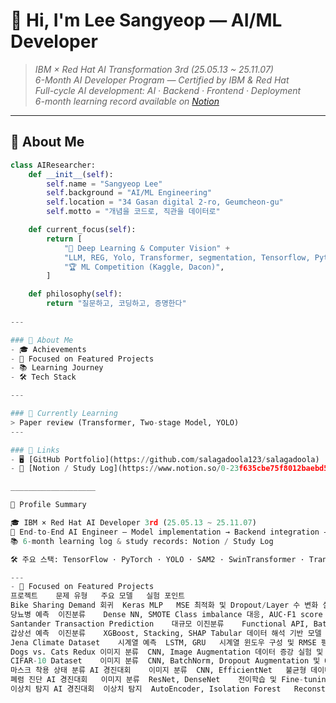 # 👋 Hi, I'm Lee Sangyeop — AI/ML Developer  

> _IBM × Red Hat AI Transformation 3rd (25.05.13 ~ 25.11.07)_  
> _6-Month AI Developer Program — Certified by IBM & Red Hat_  
> _Full-cycle AI development: AI · Backend · Frontend · Deployment_  
> _6-month learning record available on [Notion](https://www.notion.so/23f635cbe75f802c8513f82bceb2b092)_

---

## 👋 About Me
```python
class AIResearcher:
    def __init__(self):
        self.name = "Sangyeop Lee"
        self.background = "AI/ML Engineering"
        self.location = "34 Gasan digital 2-ro, Geumcheon-gu"
        self.motto = "개념을 코드로, 직관을 데이터로"

    def current_focus(self):
        return [
            "🧠 Deep Learning & Computer Vision" + 
            "LLM, REG, Yolo, Transformer, segmentation, Tensorflow, Python, ML, Pandas",
            "🏆 ML Competition (Kaggle, Dacon)",
        ]

    def philosophy(self):
        return "질문하고, 코딩하고, 증명한다"
        
---

### 🧭 About Me
- 🎓 Achievements
- 💼 Focused on Featured Projects
- 📚 Learning Journey
- 🛠️ Tech Stack

---

### 📄 Currently Learning
> Paper review (Transformer, Two-stage Model, YOLO)
---

### 🔗 Links
- 🖥️ [GitHub Portfolio](https://github.com/salagadoola123/salagadoola)
- 📔 [Notion / Study Log](https://www.notion.so/0-23f635cbe75f8012baebd56c88f37113)

___________________

🧭 Profile Summary

🎓 IBM × Red Hat AI Developer 3rd (25.05.13 ~ 25.11.07)
💼 End-to-End AI Engineer — Model implementation → Backend integration → Frontend UI → Deployment
📚 6-month learning log & study records: Notion / Study Log

🛠️ 주요 스택: TensorFlow · PyTorch · YOLO · SAM2 · SwinTransformer · Transformer · Flask · FastAPI · React · Pandas · OpenCV

---
- 💼 Focused on Featured Projects
프로젝트	문제 유형	주요 모델	실험 포인트
Bike Sharing Demand	회귀	Keras MLP	MSE 최적화 및 Dropout/Layer 수 변화 실험
당뇨병 예측	이진분류	Dense NN, SMOTE	Class imbalance 대응, AUC·F1 score 향상
Santander Transaction Prediction	대규모 이진분류	Functional API, BatchNorm	AUC 기반 성능 검증 및 하이퍼파라미터 최적화
갑상선 예측	이진분류	XGBoost, Stacking, SHAP	Tabular 데이터 해석 기반 모델 비교
Jena Climate Dataset	시계열 예측	LSTM, GRU	시계열 윈도우 구성 및 RMSE 평가
Dogs vs. Cats Redux	이미지 분류	CNN, Image Augmentation	데이터 증강 실험 및 Kaggle 제출 파일 생성
CIFAR-10 Dataset	이미지 분류	CNN, BatchNorm, Dropout	Augmentation 및 Optimizer 실험으로 정확도 향상
마스크 착용 상태 분류 AI 경진대회	이미지 분류	CNN, EfficientNet	불균형 데이터 처리 및 Augmentation 실험
폐렴 진단 AI 경진대회	이미지 분류	ResNet, DenseNet	전이학습 및 Fine-tuning 기반 성능 개선
이상치 탐지 AI 경진대회	이상치 탐지	AutoEncoder, Isolation Forest	Reconstruction Error 기반 이상 탐지 실험
